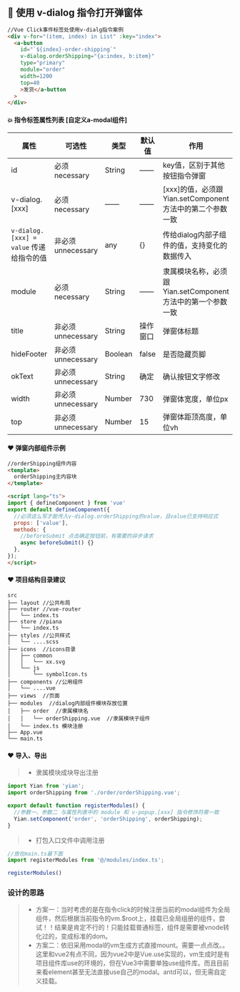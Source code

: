 ## 🐙 使用 v-dialog 指令打开弹窗体

```html
//Vue Click事件标签处使用v-dialg指令案例
<div v-for="(item, index) in List" :key="index">
  <a-button
    id="`${index}-order-shipping`"
    v-dialog.orderShipping="{a:index, b:item}"
    type="primary"
    module="order"
    width=1200
    top=40
    >发货</a-button
  >
</div>
```
#### 💥 指令标签属性列表 [自定义a-modal组件]

| 属性    |  可选性  |    类型  | 默认值   | 作用     |
|---------|---------|---------|---------|---------|
| id | 必须necessary | String | —— | key值，区别于其他按钮指令弹窗 |
| v-dialog.[xxx] | 必须necessary | —— | —— | [xxx]的值，必须跟Yian.setComponent方法中的第二个参数一致 |
| `v-dialog.[xxx] = value` 传递给指令的值 | 非必须unnecessary | any | {} | 传给dialog内部子组件的值，支持变化的数据传入 |
| module | 必须necessary | String | —— | 隶属模块名称，必须跟Yian.setComponent方法中的第一个参数一致 |
| title | 非必须unnecessary | String | 操作窗口 | 弹窗体标题 |
| hideFooter | 非必须unnecessary | Boolean | false | 是否隐藏页脚 |
| okText | 非必须unnecessary | String | 确定 | 确认按钮文字修改 |
| width | 非必须unnecessary | Number | 730 | 弹窗体宽度，单位px |
| top | 非必须unnecessary | Number | 15 | 弹窗体距顶高度，单位vh |

#### ❤️ 弹窗内部组件示例

```html
//orderShipping组件内容
<template>
  orderShipping主内容块
</template>

<script lang="ts">
import { defineComponent } from 'vue'
export default defineComponent({
  //必须这么写才能传入v-dialog.orderShipping的value，且value已支持响应式
  props: ['value'],
  methods: {
    //beforeSubmit 点击确定按钮前，有需要的异步请求
    async beforeSubmit() {}
  },
});
</script>
```

#### ❤️ 项目结构目录建议
```
src
├── layout //公共布局
├── router //vue-router
│   └── index.ts
├── store //piana
│   └── index.ts
├── styles //公共样式
│   └── ....scss
├── icons  //icons目录
│   ├── common
│   │   └── xx.svg
│   └── js
│       └── symbolIcon.ts
├── components //公用组件
│   └── ....vue
├── views  //页面
├── modules  //dialog内部组件模块存放位置
│   ├── order  //隶属模块名
│   │   └── orderShipping.vue  //隶属模块子组件
│   └── index.ts 模块注册
├── App.vue
└── main.ts
```

#### ❤️ 导入、导出
> - 隶属模块成块导出注册
```typescript
import Yian from 'yian';
import orderShipping from './order/orderShipping.vue';

export default function registerModules() {
  //参数一、参数二 与属性列表中的 module 和 v-popup.[xxx] 指令修饰符需一致
  Yian.setComponent('order', 'orderShipping', orderShipping);
}
```
> - 打包入口文件中调用注册

```javascript
//放在main.ts最下面
import registerModules from '@/modules/index.ts';

registerModules()
```



### 设计的思路

>- 方案一：当时考虑的是在指令click的时候注册当前的modal组件为全局组件，然后根据当前指令的vm.$root上，挂载已全局组册的组件，尝试！！结果是肯定不行的！只能挂载普通标签，组件是需要被vnode转化过的，变成标准的dom。
>- 方案二：依旧采用modal的vm生成方式直接mount。需要一点点改。。这里和vue2有点不同，因为vue2中是Vue.use实现的，vm生成时是有项目组件库use的环境的，但在Vue3中需要单独use组件库。而且目前来看element甚至无法直接use自己的modal。antd可以，但无需自定义挂载。